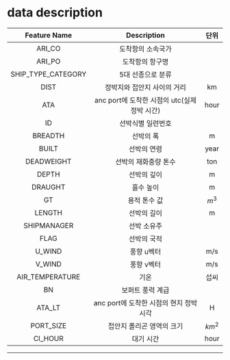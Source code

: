 # data description

|Feature Name|Description|단위|
|:---:|:---:|:---:|
|ARI_CO|도착항의 소속국가||
|ARI_PO|도착항의 항구명||
|SHIP_TYPE_CATEGORY|5대 선종으로 분류||
|DIST|정박지와 접안지 사이의 거리|km|
|ATA|anc port에 도착한 시점의 utc(실제 정박 시간)|hour|
|ID|선박식별 일련번호||
|BREADTH|선박의 폭|m|
|BUILT|선박의 연령|year|
|DEADWEIGHT|선박의 재화중량 톤수|ton|
|DEPTH|선박의 깊이|m|
|DRAUGHT|흘수 높이|m|
|GT|용적 톤수 값|$m^3$|
|LENGTH|선박의 길이|m|
|SHIPMANAGER|선박 소유주||
|FLAG|선박의 국적||
|U_WIND|풍향 u벡터|m/s|
|V_WIND|풍향 v벡터|m/s|
|AIR_TEMPERATURE|기온|섭씨|
|BN|보퍼트 풍력 계급||
|ATA_LT|anc port에 도착한 시점의 현지 정박 시각|H|
|PORT_SIZE|접안지 폴리곤 영역의 크기|$km^2$|
|CI_HOUR|대기 시간|hour|

---
